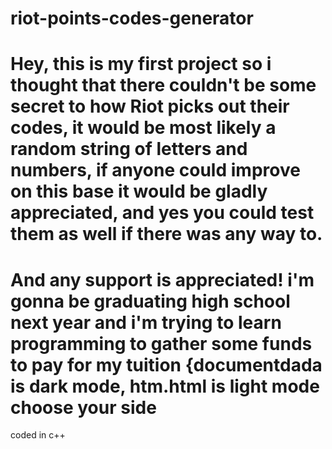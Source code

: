 # riot-points-codes-generator
# Hey, this is my first project so i thought that there couldn't be some secret to how Riot picks out their codes, it would be most likely a random string of letters and numbers, if anyone could improve on this base it would be gladly appreciated, and yes you could test them as well if there was any way to.
# And any support is appreciated! i'm gonna be graduating high school next year and i'm trying to learn programming to gather some funds to pay for my tuition {documentdada is dark mode, htm.html is light mode choose your side
coded in c++
